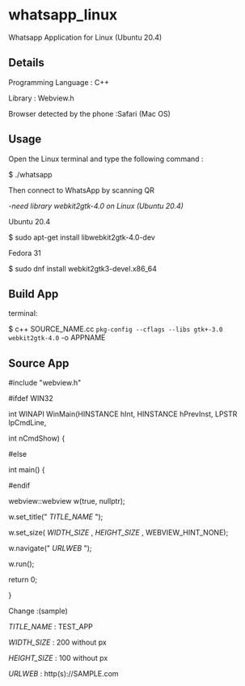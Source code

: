 # whatsapp_linux
Whatsapp Application  for Linux (Ubuntu 20.4) 

Details
--------------------------------------------
Programming Language : C++

Library : Webview.h

Browser detected by the phone :Safari (Mac OS)

Usage
--------------------------------------------
Open the Linux terminal and type the following command : 

$ ./whatsapp

Then connect to WhatsApp by scanning QR

*-need library webkit2gtk-4.0 on Linux (Ubuntu 20.4)*

Ubuntu 20.4

$ sudo apt-get install libwebkit2gtk-4.0-dev

Fedora 31

$ sudo dnf install webkit2gtk3-devel.x86_64

Build App
-------------------------------------------------
terminal:

$ c++ SOURCE_NAME.cc `pkg-config --cflags --libs gtk+-3.0 webkit2gtk-4.0` -o APPNAME

Source App
---------------------------------------------------
#include "webview.h"

#ifdef WIN32

int WINAPI WinMain(HINSTANCE hInt, HINSTANCE hPrevInst, LPSTR lpCmdLine,

int nCmdShow) {

#else

int main() {

#endif

  webview::webview w(true, nullptr);
	
  w.set_title(" _TITLE_NAME_ ");
	
  w.set_size( _WIDTH_SIZE_ , _HEIGHT_SIZE_ , WEBVIEW_HINT_NONE);
	
  w.navigate(" _URLWEB_ ");
	
  w.run();
	
  return 0;
	
}

Change :(sample)

_TITLE_NAME_ : TEST_APP

_WIDTH_SIZE_ : 200 without px

_HEIGHT_SIZE_ : 100 without px

_URLWEB_ : http(s)://SAMPLE.com
